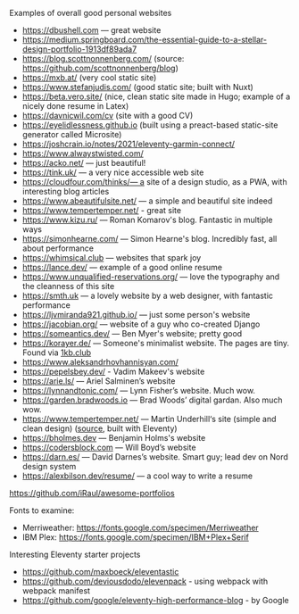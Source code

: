 Examples of overall good personal websites
- https://dbushell.com — great website
- https://medium.springboard.com/the-essential-guide-to-a-stellar-design-portfolio-1913df89ada7
- https://blog.scottnonnenberg.com/ (source: https://github.com/scottnonnenberg/blog)
- https://mxb.at/ (very cool static site)
- https://www.stefanjudis.com/ (good static site; built with Nuxt)
- https://beta.vero.site/ (nice, clean static site made in Hugo; example of a nicely done resume in Latex)
- https://davnicwil.com/cv (site with a good CV)
- https://eyelidlessness.github.io (built using a preact-based static-site generator called Microsite)
- https://joshcrain.io/notes/2021/eleventy-garmin-connect/
- https://www.alwaystwisted.com/
- https://acko.net/ — just beautiful!
- https://tink.uk/ — a very nice accessible web site
- https://cloudfour.com/thinks/— a site of a design studio, as a PWA, with interesting blog articles
- https://www.abeautifulsite.net/ — a simple and beautiful site indeed
- https://www.tempertemper.net/ - great site
- https://www.kizu.ru/ — Roman Komarov's blog. Fantastic in multiple ways
- https://simonhearne.com/ — Simon Hearne's blog. Incredibly fast, all about performance
- https://whimsical.club — websites that spark joy
- https://lance.dev/ — example of a good online resume
- https://www.unqualified-reservations.org/ — love the typography and the cleanness of this site
- https://smth.uk — a lovely website by a web designer, with fantastic performance
- https://ljvmiranda921.github.io/ — just some person's website
- https://jacobian.org/ — website of a guy who co-created Django
- https://someantics.dev/ — Ben Myer's website; pretty good
- https://korayer.de/ — Someone's minimalist website. The pages are tiny. Found via [1kb.club](https://1kb.club/)
- https://www.aleksandrhovhannisyan.com/
- https://pepelsbey.dev/ - Vadim Makeev's website
- https://arie.ls/ — Ariel Salminen’s website
- https://lynnandtonic.com/ — Lynn Fisher’s website. Much wow.
- https://garden.bradwoods.io — Brad Woods’ digital gardan. Also much wow.
- https://www.tempertemper.net/ — Martin Underhill‘s site (simple and clean design) ([source](https://github.com/tempertemper/www.tempertemper.net), built with Eleventy)
- https://bholmes.dev — Benjamin Holms's website
- https://codersblock.com — Will Boyd’s website
- https://darn.es/ — David Darnes’s website. Smart guy; lead dev on Nord design system
- https://alexbilson.dev/resume/ — a cool way to write a resume

https://github.com/iRaul/awesome-portfolios

Fonts to examine:
- Merriweather: https://fonts.google.com/specimen/Merriweather
- IBM Plex: https://fonts.google.com/specimen/IBM+Plex+Serif

Interesting Eleventy starter projects
- https://github.com/maxboeck/eleventastic
- https://github.com/deviousdodo/elevenpack - using webpack with webpack manifest
- https://github.com/google/eleventy-high-performance-blog - by Google

